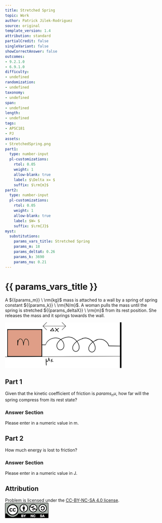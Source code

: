 ```yaml
---
title: Stretched Spring
topic: Work
author: Patrick Jilek-Rodriguez
source: original
template_version: 1.4
attribution: standard
partialCredit: false
singleVariant: false
showCorrectAnswer: false
outcomes:
- 9.2.1.0
- 6.9.1.0
difficulty:
- undefined
randomization:
- undefined
taxonomy:
- undefined
span:
- undefined
length:
- undefined
tags:
- APSC181
- PJ
assets:
- StretchedSpring.png
part1:
  type: number-input
  pl-customizations:
    rtol: 0.05
    weight: 1
    allow-blank: true
    label: $\Delta x= $
    suffix: $\rm{m}$
part2:
  type: number-input
  pl-customizations:
    rtol: 0.05
    weight: 1
    allow-blank: true
    label: $W= $
    suffix: $\rm{J}$
myst:
  substitutions:
    params_vars_title: Stretched Spring
    params_m: 18
    params_deltaX: 0.26
    params_k: 3690
    params_nu: 0.21
---
```

# {{ params_vars_title }}
A ${{params_m}} \ \rm{kg}$ mass is attached to a wall by a spring of spring constant ${{params_k}} \ \rm{N/m}$.
A woman pulls the mass until the spring is stretched ${{params_deltaX}} \ \rm{m}$ from its rest position.
She releases the mass and it springs towards the wall.

<img src="StretchedSpring.png" height=150 alt="A mass attached to a wall by spring. The spring is stretched delta x. Coefficient of friction between mass and floor is nu." >

## Part 1

Given that the kinetic coefficient of friction is ${{params_nu}}$, how far will the spring compress from its rest state?

### Answer Section

Please enter in a numeric value in m.

## Part 2

How much energy is lost to friction?

### Answer Section

Please enter in a numeric value in J.

## Attribution

Problem is licensed under the [CC-BY-NC-SA 4.0 license](https://creativecommons.org/licenses/by-nc-sa/4.0/).<br> ![The Creative Commons 4.0 license requiring attribution-BY, non-commercial-NC, and share-alike-SA license.](https://raw.githubusercontent.com/firasm/bits/master/by-nc-sa.png)
